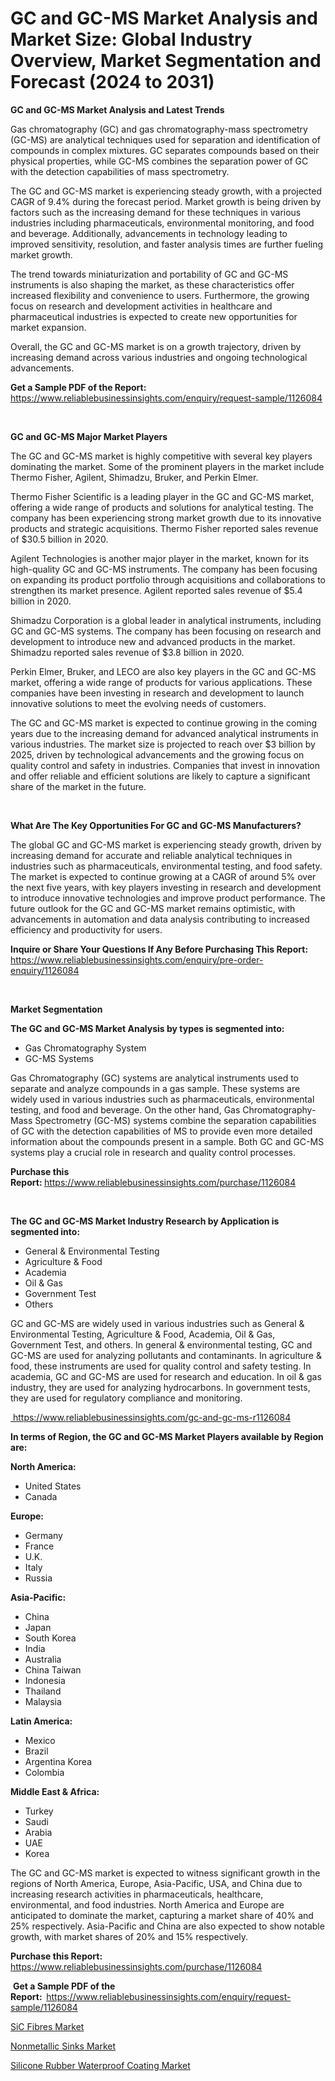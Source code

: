 <p><h1>GC and GC-MS Market Analysis and Market Size: Global Industry Overview, Market Segmentation and Forecast (2024 to 2031)</h1></p><p><strong>GC and GC-MS Market Analysis and Latest Trends</strong></p>
<p><p>Gas chromatography (GC) and gas chromatography-mass spectrometry (GC-MS) are analytical techniques used for separation and identification of compounds in complex mixtures. GC separates compounds based on their physical properties, while GC-MS combines the separation power of GC with the detection capabilities of mass spectrometry.</p><p>The GC and GC-MS market is experiencing steady growth, with a projected CAGR of 9.4% during the forecast period. Market growth is being driven by factors such as the increasing demand for these techniques in various industries including pharmaceuticals, environmental monitoring, and food and beverage. Additionally, advancements in technology leading to improved sensitivity, resolution, and faster analysis times are further fueling market growth.</p><p>The trend towards miniaturization and portability of GC and GC-MS instruments is also shaping the market, as these characteristics offer increased flexibility and convenience to users. Furthermore, the growing focus on research and development activities in healthcare and pharmaceutical industries is expected to create new opportunities for market expansion.</p><p>Overall, the GC and GC-MS market is on a growth trajectory, driven by increasing demand across various industries and ongoing technological advancements.</p></p>
<p><strong>Get a Sample PDF of the Report:&nbsp;</strong> <a href="https://www.reliablebusinessinsights.com/enquiry/request-sample/1126084">https://www.reliablebusinessinsights.com/enquiry/request-sample/1126084</a></p>
<p>&nbsp;</p>
<p><strong>GC and GC-MS Major Market Players</strong></p>
<p><p>The GC and GC-MS market is highly competitive with several key players dominating the market. Some of the prominent players in the market include Thermo Fisher, Agilent, Shimadzu, Bruker, and Perkin Elmer.</p><p>Thermo Fisher Scientific is a leading player in the GC and GC-MS market, offering a wide range of products and solutions for analytical testing. The company has been experiencing strong market growth due to its innovative products and strategic acquisitions. Thermo Fisher reported sales revenue of $30.5 billion in 2020.</p><p>Agilent Technologies is another major player in the market, known for its high-quality GC and GC-MS instruments. The company has been focusing on expanding its product portfolio through acquisitions and collaborations to strengthen its market presence. Agilent reported sales revenue of $5.4 billion in 2020.</p><p>Shimadzu Corporation is a global leader in analytical instruments, including GC and GC-MS systems. The company has been focusing on research and development to introduce new and advanced products in the market. Shimadzu reported sales revenue of $3.8 billion in 2020.</p><p>Perkin Elmer, Bruker, and LECO are also key players in the GC and GC-MS market, offering a wide range of products for various applications. These companies have been investing in research and development to launch innovative solutions to meet the evolving needs of customers.</p><p>The GC and GC-MS market is expected to continue growing in the coming years due to the increasing demand for advanced analytical instruments in various industries. The market size is projected to reach over $3 billion by 2025, driven by technological advancements and the growing focus on quality control and safety in industries. Companies that invest in innovation and offer reliable and efficient solutions are likely to capture a significant share of the market in the future.</p></p>
<p>&nbsp;</p>
<p><strong>What Are The Key Opportunities For GC and GC-MS Manufacturers?</strong></p>
<p><p>The global GC and GC-MS market is experiencing steady growth, driven by increasing demand for accurate and reliable analytical techniques in industries such as pharmaceuticals, environmental testing, and food safety. The market is expected to continue growing at a CAGR of around 5% over the next five years, with key players investing in research and development to introduce innovative technologies and improve product performance. The future outlook for the GC and GC-MS market remains optimistic, with advancements in automation and data analysis contributing to increased efficiency and productivity for users.</p></p>
<p><strong>Inquire or Share Your Questions If Any Before Purchasing This Report:</strong> <a href="https://www.reliablebusinessinsights.com/enquiry/pre-order-enquiry/1126084">https://www.reliablebusinessinsights.com/enquiry/pre-order-enquiry/1126084</a></p>
<p>&nbsp;</p>
<p><strong>Market Segmentation</strong></p>
<p><strong>The GC and GC-MS Market Analysis by types is segmented into:</strong></p>
<p><ul><li>Gas Chromatography System</li><li>GC-MS Systems</li></ul></p>
<p><p>Gas Chromatography (GC) systems are analytical instruments used to separate and analyze compounds in a gas sample. These systems are widely used in various industries such as pharmaceuticals, environmental testing, and food and beverage. On the other hand, Gas Chromatography-Mass Spectrometry (GC-MS) systems combine the separation capabilities of GC with the detection capabilities of MS to provide even more detailed information about the compounds present in a sample. Both GC and GC-MS systems play a crucial role in research and quality control processes.</p></p>
<p><strong>Purchase this Report:&nbsp;</strong><a href="https://www.reliablebusinessinsights.com/purchase/1126084">https://www.reliablebusinessinsights.com/purchase/1126084</a></p>
<p>&nbsp;</p>
<p><strong>The GC and GC-MS Market Industry Research by Application is segmented into:</strong></p>
<p><ul><li>General & Environmental Testing</li><li>Agriculture & Food</li><li>Academia</li><li>Oil & Gas</li><li>Government Test</li><li>Others</li></ul></p>
<p><p>GC and GC-MS are widely used in various industries such as General & Environmental Testing, Agriculture & Food, Academia, Oil & Gas, Government Test, and others. In general & environmental testing, GC and GC-MS are used for analyzing pollutants and contaminants. In agriculture & food, these instruments are used for quality control and safety testing. In academia, GC and GC-MS are used for research and education. In oil & gas industry, they are used for analyzing hydrocarbons. In government tests, they are used for regulatory compliance and monitoring.</p></p>
<p><a href="https://www.reliablebusinessinsights.com/gc-and-gc-ms-r1126084">&nbsp;https://www.reliablebusinessinsights.com/gc-and-gc-ms-r1126084</a></p>
<p><strong>In terms of Region, the GC and GC-MS Market Players available by Region are:</strong></p>
<p>
    <p> <strong> North America: </strong>
        <ul>
            <li>United States</li>
            <li>Canada</li>
        </ul>
        </p> 
    <p> <strong> Europe: </strong>
        <ul>
            <li>Germany</li>
            <li>France</li>
            <li>U.K.</li>
            <li>Italy</li>
            <li>Russia</li>
        </ul>
        </p> 
    <p> <strong> Asia-Pacific: </strong>
        <ul>
            <li>China</li>
            <li>Japan</li>
            <li>South Korea</li>
            <li>India</li>
            <li>Australia</li>
            <li>China Taiwan</li>
            <li>Indonesia</li>
            <li>Thailand</li>
            <li>Malaysia</li>
        </ul>
        </p> 
    <p> <strong> Latin America: </strong>
        <ul>
            <li>Mexico</li>
            <li>Brazil</li>
            <li>Argentina Korea</li>
            <li>Colombia</li>
        </ul>
        </p> 
    <p> <strong> Middle East & Africa: </strong>
        <ul>
            <li>Turkey</li>
            <li>Saudi</li>
            <li>Arabia</li>
            <li>UAE</li>
            <li>Korea</li>
        </ul>
    </p>
    </p>
<p><p>The GC and GC-MS market is expected to witness significant growth in the regions of North America, Europe, Asia-Pacific, USA, and China due to increasing research activities in pharmaceuticals, healthcare, environmental, and food industries. North America and Europe are anticipated to dominate the market, capturing a market share of 40% and 25% respectively. Asia-Pacific and China are also expected to show notable growth, with market shares of 20% and 15% respectively.</p></p>
<p><strong>Purchase this Report: </strong><a href="https://www.reliablebusinessinsights.com/purchase/1126084">https://www.reliablebusinessinsights.com/purchase/1126084</a></p>
<p>&nbsp;<strong>Get a Sample PDF of the Report:&nbsp;&nbsp;</strong><a href="https://www.reliablebusinessinsights.com/enquiry/request-sample/1126084">https://www.reliablebusinessinsights.com/enquiry/request-sample/1126084</a></p>
<p><strong></strong></p>
<p><p><a href="https://www.linkedin.com/pulse/global-sic-fibres-market-analysis-trends-forecasts-gavze">SiC Fibres Market</a></p><p><a href="https://www.linkedin.com/pulse/nonmetallic-sinks-market-global-regional-analysis-2024-g1mie">Nonmetallic Sinks Market</a></p><p><a href="https://www.linkedin.com/pulse/global-silicone-rubber-waterproof-coating-market-opportunities-0m8ke">Silicone Rubber Waterproof Coating Market</a></p></p>